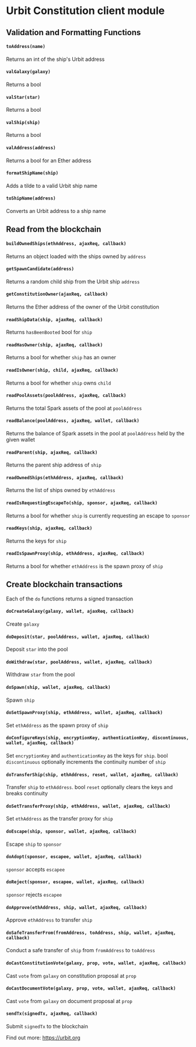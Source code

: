 # Urbit Constitution client module


## Validation and Formatting Functions


#### `toAddress(name)`
Returns an int of the ship's Urbit address


#### `valGalaxy(galaxy)`
Returns a bool 


#### `valStar(star)`
Returns a bool


#### `valShip(ship)`
Returns a bool


#### `valAddress(address)`
Returns a bool for an Ether address


#### `formatShipName(ship)`
Adds a tilde to a valid Urbit ship name


#### `toShipName(address)`
Converts an Urbit address to a ship name


## Read from the blockchain


#### `buildOwnedShips(ethAddress, ajaxReq, callback)`
Returns an object loaded with the ships owned by `address`


#### `getSpawnCandidate(address)`
Returns a random child ship from the Urbit ship `address`


#### `getConstitutionOwner(ajaxReq, callback)`
Returns the Ether address of the owner of the Urbit constitution


#### `readShipData(ship, ajaxReq, callback)`
Returns `hasBeenBooted` bool for `ship`


#### `readHasOwner(ship, ajaxReq, callback)`
Returns a bool for whether `ship` has an owner


#### `readIsOwner(ship, child, ajaxReq, callback)`
Returns a bool for whether `ship` owns `child`


#### `readPoolAssets(poolAddress, ajaxReq, callback)`
Returns the total Spark assets of the pool at `poolAddress`


#### `readBalance(poolAddress, ajaxReq, wallet, callback)`
Returns the balance of Spark assets in the pool at `poolAddress` held by the given wallet 


#### `readParent(ship, ajaxReq, callback)`
Returns the parent ship address of `ship`


#### `readOwnedShips(ethAddress, ajaxReq, callback)`
Returns the list of ships owned by `ethAddress`


#### `readIsRequestingEscapeTo(ship, sponsor, ajaxReq, callback)`
Returns a bool for whether `ship` is currently requesting an escape to `sponsor`


#### `readKeys(ship, ajaxReq, callback)`
Returns the keys for `ship`


#### `readIsSpawnProxy(ship, ethAddress, ajaxReq, callback)`
Returns a bool for whether `ethAddress` is the spawn proxy of `ship`


## Create blockchain transactions

Each of the `do` functions returns a signed transaction


#### `doCreateGalaxy(galaxy, wallet, ajaxReq, callback)`
Create `galaxy`


#### `doDeposit(star, poolAddress, wallet, ajaxReq, callback)`
Deposit `star` into the pool


#### `doWithdraw(star, poolAddress, wallet, ajaxReq, callback)`
Withdraw `star` from the pool


#### `doSpawn(ship, wallet, ajaxReq, callback)`
Spawn `ship`


#### `doSetSpawnProxy(ship, ethAddress, wallet, ajaxReq, callback)`
Set `ethAddress` as the spawn proxy of `ship`


#### `doConfigureKeys(ship, encryptionKey, authenticationKey, discontinuous, wallet, ajaxReq, callback)`
Set `encryptionKey` and `authenticationKey` as the keys for `ship`. bool `discontinuous` optionally increments the continuity number of `ship`


#### `doTransferShip(ship, ethAddress, reset, wallet, ajaxReq, callback)`
Transfer `ship` to `ethAddress`. bool `reset` optionally clears the keys and breaks continuity


#### `doSetTransferProxy(ship, ethAddress, wallet, ajaxReq, callback)`
Set `ethAddress` as the transfer proxy for `ship`


#### `doEscape(ship, sponsor, wallet, ajaxReq, callback)`
Escape `ship` to `sponsor`


#### `doAdopt(sponsor, escapee, wallet, ajaxReq, callback)`
`sponsor` accepts `escapee`


#### `doReject(sponsor, escapee, wallet, ajaxReq, callback)`
`sponsor` rejects `escapee`


#### `doApprove(ethAddress, ship, wallet, ajaxReq, callback)`
Approve `ethAddress` to transfer `ship`


#### `doSafeTransferFrom(fromAddress, toAddress, ship, wallet, ajaxReq, callback)`
Conduct a safe transfer of `ship` from `fromAddress` to `toAddress`


#### `doCastConstitutionVote(galaxy, prop, vote, wallet, ajaxReq, callback)`
Cast `vote` from `galaxy` on constitution proposal at `prop`


#### `doCastDocumentVote(galaxy, prop, vote, wallet, ajaxReq, callback)`
Cast `vote` from `galaxy` on document proposal at `prop`

#### `sendTx(signedTx, ajaxReq, callback)`
Submit `signedTx` to the blockchain


Find out more: https://urbit.org  